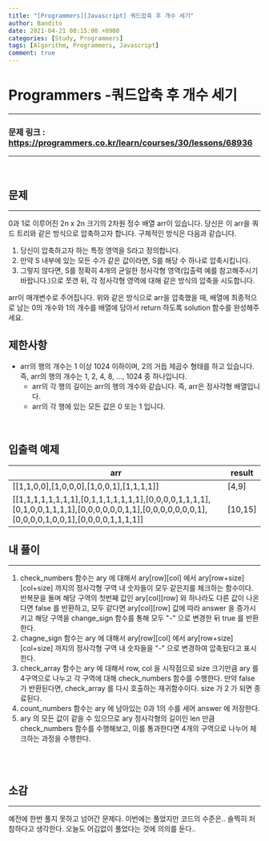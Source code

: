 ```yaml
---
title: "[Programmers][Javascript] 쿼드압축 후 개수 세기"
author: Bandito
date: 2021-04-21 00:15:00 +0900
categories: [Study, Programmers]
tags: [Algorithm, Programmers, Javascript]
comment: true
---
```

 
# Programmers -쿼드압축 후 개수 세기

***
### 문제 링크 : <https://programmers.co.kr/learn/courses/30/lessons/68936>

***

<br/>

## 문제
***

0과 1로 이루어진 2n x 2n 크기의 2차원 정수 배열 arr이 있습니다. 당신은 이 arr을 쿼드 트리와 같은 방식으로 압축하고자 합니다. 구체적인 방식은 다음과 같습니다.

1. 당신이 압축하고자 하는 특정 영역을 S라고 정의합니다.
2. 만약 S 내부에 있는 모든 수가 같은 값이라면, S를 해당 수 하나로 압축시킵니다.
3. 그렇지 않다면, S를 정확히 4개의 균일한 정사각형 영역(입출력 예를 참고해주시기 바랍니다.)으로 쪼갠 뒤, 각 정사각형 영역에 대해 같은 방식의 압축을 시도합니다.

arr이 매개변수로 주어집니다. 위와 같은 방식으로 arr을 압축했을 때, 배열에 최종적으로 남는 0의 개수와 1의 개수를 배열에 담아서 return 하도록 solution 함수를 완성해주세요.


## 제한사항
+ arr의 행의 개수는 1 이상 1024 이하이며, 2의 거듭 제곱수 형태를 하고 있습니다. 즉, arr의 행의 개수는 1, 2, 4, 8, ..., 1024 중 하나입니다.
    - arr의 각 행의 길이는 arr의 행의 개수와 같습니다. 즉, arr은 정사각형 배열입니다.
    - arr의 각 행에 있는 모든 값은 0 또는 1 입니다.


<br/>

## 입출력 예제

|arr|result|
|----|----|
|[[1,1,0,0],[1,0,0,0],[1,0,0,1],[1,1,1,1]]|[4,9]|
|[[1,1,1,1,1,1,1,1],[0,1,1,1,1,1,1,1],[0,0,0,0,1,1,1,1],[0,1,0,0,1,1,1,1],[0,0,0,0,0,0,1,1],[0,0,0,0,0,0,0,1],[0,0,0,0,1,0,0,1],[0,0,0,0,1,1,1,1]]|[10,15]|



## 내 풀이
***

1. check_numbers 함수는 ary 에 대해서 ary[row][col] 에서 ary[row+size][col+size] 까지의 정사각형 구역 내 숫자들이 모두 같은지를 체크하는 함수이다. 반복문을 돌며 해당 구역의 첫번째 값인 ary[col][row] 와 하나라도 다른 값이 나온다면 false 를 반환하고, 모두 같다면 ary[col][row] 값에 따라 answer 을 증가시키고 해당 구역을 change_sign 함수를 통해 모두 "-" 으로 변경한 뒤 true 를 반환한다.
2. chagne_sign 함수는 ary 에 대해서 ary[row][col] 에서 ary[row+size][col+size] 까지의 정사각형 구역 내 숫자들을 "-" 으로 변경하여 압축됬다고 표시한다.
3. check_array 함수는 ary 에 대해서 row, col 을 시작점으로 size 크기만큼 ary 를 4구역으로 나누고 각 구역에 대해 check_numbers 함수를 수행한다. 만약 false 가 반환된다면, check_array 를 다시 호출하는 재귀함수이다. size 가 2 가 되면 종료된다.
4. count_numbers 함수는 ary 에 남아있는 0과 1의 수를 세어 answer 에 저장한다.
5. ary 의 모든 값이 같을 수 있으므로 ary 정사각형의 길이인 len 만큼 check_numbers 함수를 수행해보고, 이를 통과한다면 4개의 구역으로 나누어 체크하는 과정을 수행한다.


<br/>

<script src="https://gist.github.com/Suppplier/a2d4149af458d4098b030b9401ec58f8.js"></script>

<br/>

## 소감
***

예전에 한번 풀지 못하고 넘어간 문제다. 이번에는 풀었지만 코드의 수준은.. 솔찍히 처참하다고 생각한다. 오늘도 어김없이 풀었다는 것에 의의를 둔다..

